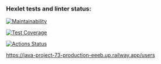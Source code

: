 ### Hexlet tests and linter status:

[![Maintainability](https://api.codeclimate.com/v1/badges/dbc54d40b18dffd87929/maintainability)](https://codeclimate.com/github/Jeddsenn/java-project-73/maintainability)

[![Test Coverage](https://api.codeclimate.com/v1/badges/dbc54d40b18dffd87929/test_coverage)](https://codeclimate.com/github/Jeddsenn/java-project-73/test_coverage)

[![Actions Status](https://github.com/Jeddsenn/java-project-73/workflows/hexlet-check/badge.svg)](https://github.com/Jeddsenn/java-project-73/actions)


https://java-project-73-production-eeeb.up.railway.app/users
